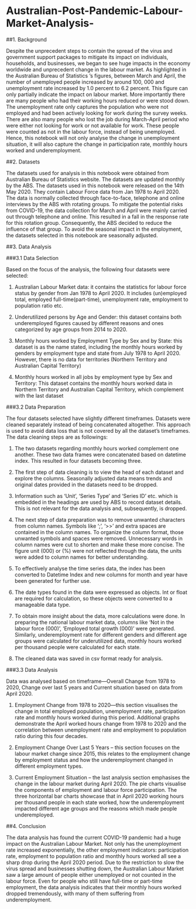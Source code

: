 # Australian-Post-Pandemic-Labour-Market-Analysis-

##1. Background

Despite the unprecedent steps to contain the spread of the virus and government support packages to mitigate its impact on individuals, households, and businesses, we began to see huge impacts in the economy worldwide and unprecedent change in the labour market. As highlighted in the Australian Bureau of Statistics ’s figures, between March and April, the number of unemployed people increased by around 100, 000 and unemployment rate increased by 1.0 percent to 6.2 percent. This figure can only partially indicate the impact on labour market. More importantly there are many people who had their working hours reduced or were stood down. The unemployment rate only captures the population who were not employed and had been actively looking for work during the survey weeks. There are also many people who lost the job during March-April period who were either not looking for work or not available for work. These people were counted as not in the labour force, instead of being unemployed. Hence, this notebook will not only analyse the change in unemployment situation, it will also capture the change in participation rate, monthly hours worked and underemployment.

##2. Datasets

The datasets used for analysis in this notebook were obtained from Australian Bureau of Statistics website. The datasets are updated monthly by the ABS. The datasets used in this notebook were released on the 14th May 2020. They contain Labour Force data from Jan 1978 to April 2020. The data is normally collected through face-to-face, telephone and online interviews by the ABS with rotating groups. To mitigate the potential risks from COVID-19, the data collection for March and April were mainly carried out through telephone and online.  This resulted in a fall in the response rate for this rotation group. Consequently, the ABS decided to reduce the influence of that group. To avoid the seasonal impact in the employment, the datasets selected in this notebook are seasonally adjusted. 

##3. Data Analysis

###3.1 Data Selection

Based on the focus of the analysis, the following four datasets were selected:

1)	Australian Labour Market data: it contains the statistics for labour force status by gender from Jan 1978 to April 2020. It includes (un)employed total, employed full-time(part-time), unemployment rate, employment to population ratio etc. 

2)	Underutilized persons by Age and Gender: this dataset contains both underemployed figures caused by different reasons and ones categorized by age groups from 2014 to 2020. 

3)	Monthly hours worked by Employment Type by Sex and by State: this dataset is as the name stated, including the monthly hours worked by genders by employment type and state from July 1978 to April 2020. However, there is no data for territories (Northern Territory and Australian Capital Territory)

4)	Monthly hours worked in all jobs by employment type by Sex and Territory: This dataset contains the monthly hours worked data in Northern Territory and Australian Capital Territory, which complement with the last dataset


###3.2 Data Preparation

The four datasets selected have slightly different timeframes. Datasets were cleaned separately instead of being concatenated altogether. This approach is used to avoid data loss that is not covered by all the dataset’s timeframes. The data cleaning steps are as followings: 

1)	The two datasets regarding monthly hours worked complement one another.  These two data frames were concatenated based on datetime index. This resulted in four datasets becoming three. 

2)	The first step of data cleaning is to view the head of each dataset and explore the columns. Seasonally adjusted data means trends and original dates provided in the datasets need to be dropped. 

3)	Information such as ‘Unit’, ‘Series Type’ and ‘Series ID’ etc. which is embedded in the headings are used by ABS to record dataset details. This is not relevant for the data analysis and, subsequently, is dropped. 

4)	The next step of data preparation was to remove unwanted characters from column names. Symbols like ‘;’, ‘>>’ and extra spaces are contained in the column names. To organize the column format, those unwanted symbols and spaces were removed. Unnecessary words in column names were cut to shorten and make these more concise. The figure unit (000) or (%) were not reflected through the data, the units were added to column names for better understanding. 

5)	To effectively analyse the time series data, the index has been converted to Datetime Index and new columns for month and year have been generated for further use. 

6)	The date types found in the data were expressed as objects. Int or float are required for calculation, so these objects were converted to a manageable data type.

7)	To obtain more insight about the data, more calculations were done. In preparing the national labour market data, columns like ‘Not in the labour force (000)’, ‘Employed total growth (000)’ were generated. Similarly, underemployment rate for different genders and different age groups were calculated for underutilized data, monthly hours worked per thousand people were calculated for each state. 

8)	The cleaned data was saved in csv format ready for analysis. 

###3.3 Data Analysis

Data was analysed based on timeframe—Overall Change from 1978 to 2020, Change over last 5 years and Current situation based on data from April 2020. 

1)	Employment Change from 1978 to 2020—this section visualises the change in total employed population, unemployment rate, participation rate and monthly hours worked during this period. Additional graphs demonstrate the April worked hours change from 1978 to 2020 and the correlation between unemployment rate and employment to population ratio during this four decades. 

2)	Employment Change Over Last 5 Years – this section focuses on the labour market change since 2015, this relates to the employment change by employment status and how the underemployment changed in different employment types. 

3)	Current Employment Situation – the last analysis section emphasises the change in the labour market during April 2020. The pie charts visualise the components of employment and labour force participation. The three horizontal bar charts showcase that in April 2020 working hours per thousand people in each state worked, how the underemployment impacted different age groups and the reasons which made people underemployed. 

##4. Conclusion

The data analysis has found the current COVID-19 pandemic had a huge impact on the Australian Labour Market. Not only has the unemployment rate increased exponentially, the other employment indicators: participation rate, employment to population ratio and monthly hours worked all see a sharp drop during the April 2020 period. Due to the restriction to slow the virus spread and businesses shutting down, the Australian Labour Market saw a large amount of people either unemployed or not counted in the labour force. Even for people who still have full-time or part-time employment, the data analysis indicates that their monthly hours worked dropped tremendously, with many of them suffering from underemployment. 
